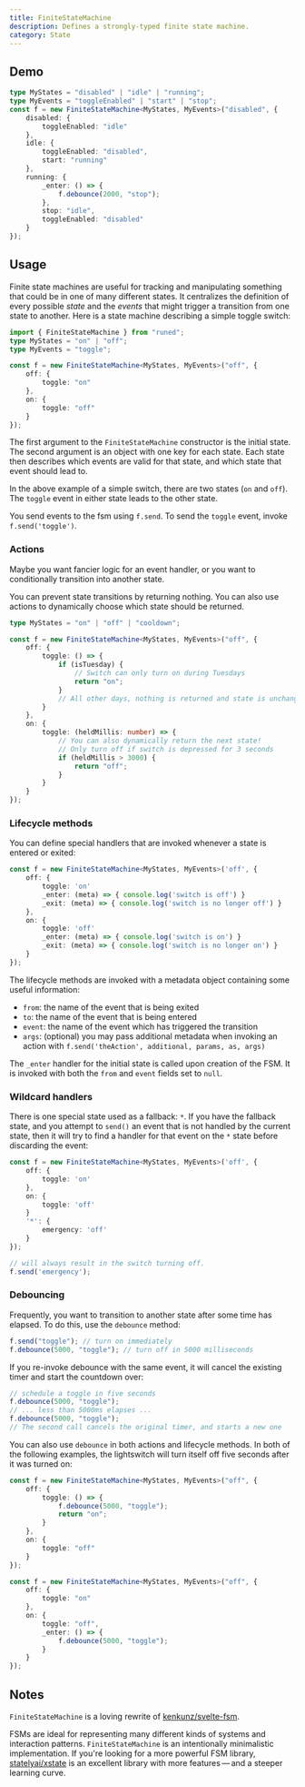 ```yaml
---
title: FiniteStateMachine
description: Defines a strongly-typed finite state machine.
category: State
---
```


<script>
	import Demo from '$lib/components/demos/finite-state-machine.svelte';
</script>

## Demo

<Demo />

```ts
type MyStates = "disabled" | "idle" | "running";
type MyEvents = "toggleEnabled" | "start" | "stop";
const f = new FiniteStateMachine<MyStates, MyEvents>("disabled", {
	disabled: {
		toggleEnabled: "idle"
	},
	idle: {
		toggleEnabled: "disabled",
		start: "running"
	},
	running: {
		_enter: () => {
			f.debounce(2000, "stop");
		},
		stop: "idle",
		toggleEnabled: "disabled"
	}
});
```

## Usage

Finite state machines are useful for tracking and manipulating something that could be in one of
many different states. It centralizes the definition of every possible _state_ and the _events_ that
might trigger a transition from one state to another. Here is a state machine describing a simple
toggle switch:

```ts
import { FiniteStateMachine } from "runed";
type MyStates = "on" | "off";
type MyEvents = "toggle";

const f = new FiniteStateMachine<MyStates, MyEvents>("off", {
	off: {
		toggle: "on"
	},
	on: {
		toggle: "off"
	}
});
```

The first argument to the `FiniteStateMachine` constructor is the initial state. The second argument
is an object with one key for each state. Each state then describes which events are valid for that
state, and which state that event should lead to.

In the above example of a simple switch, there are two states (`on` and `off`). The `toggle` event
in either state leads to the other state.

You send events to the fsm using `f.send`. To send the `toggle` event, invoke `f.send('toggle')`.

### Actions

Maybe you want fancier logic for an event handler, or you want to conditionally transition into
another state.

You can prevent state transitions by returning nothing. You can also use actions to dynamically
choose which state should be returned.

```ts
type MyStates = "on" | "off" | "cooldown";

const f = new FiniteStateMachine<MyStates, MyEvents>("off", {
	off: {
		toggle: () => {
			if (isTuesday) {
				// Switch can only turn on during Tuesdays
				return "on";
			}
			// All other days, nothing is returned and state is unchanged.
		}
	},
	on: {
		toggle: (heldMillis: number) => {
			// You can also dynamically return the next state!
			// Only turn off if switch is depressed for 3 seconds
			if (heldMillis > 3000) {
				return "off";
			}
		}
	}
});
```

### Lifecycle methods

You can define special handlers that are invoked whenever a state is entered or exited:

```ts
const f = new FiniteStateMachine<MyStates, MyEvents>('off', {
	off: {
		toggle: 'on'
		_enter: (meta) => { console.log('switch is off') }
		_exit: (meta) => { console.log('switch is no longer off') }
	},
	on: {
		toggle: 'off'
		_enter: (meta) => { console.log('switch is on') }
		_exit: (meta) => { console.log('switch is no longer on') }
	}
});
```

The lifecycle methods are invoked with a metadata object containing some useful information:

- `from`: the name of the event that is being exited
- `to`: the name of the event that is being entered
- `event`: the name of the event which has triggered the transition
- `args`: (optional) you may pass additional metadata when invoking an action with
  `f.send('theAction', additional, params, as, args)`

The `_enter` handler for the initial state is called upon creation of the FSM. It is invoked with
both the `from` and `event` fields set to `null`.

### Wildcard handlers

There is one special state used as a fallback: `*`. If you have the fallback state, and you attempt
to `send()` an event that is not handled by the current state, then it will try to find a handler
for that event on the `*` state before discarding the event:

```ts
const f = new FiniteStateMachine<MyStates, MyEvents>('off', {
	off: {
		toggle: 'on'
	},
	on: {
		toggle: 'off'
	}
	'*': {
		emergency: 'off'
	}
});

// will always result in the switch turning off.
f.send('emergency');
```

### Debouncing

Frequently, you want to transition to another state after some time has elapsed. To do this, use the
`debounce` method:

```ts
f.send("toggle"); // turn on immediately
f.debounce(5000, "toggle"); // turn off in 5000 milliseconds
```

If you re-invoke debounce with the same event, it will cancel the existing timer and start the
countdown over:

```ts
// schedule a toggle in five seconds
f.debounce(5000, "toggle");
// ... less than 5000ms elapses ...
f.debounce(5000, "toggle");
// The second call cancels the original timer, and starts a new one
```

You can also use `debounce` in both actions and lifecycle methods. In both of the following
examples, the lightswitch will turn itself off five seconds after it was turned on:

```ts
const f = new FiniteStateMachine<MyStates, MyEvents>("off", {
	off: {
		toggle: () => {
			f.debounce(5000, "toggle");
			return "on";
		}
	},
	on: {
		toggle: "off"
	}
});
```

```ts
const f = new FiniteStateMachine<MyStates, MyEvents>("off", {
	off: {
		toggle: "on"
	},
	on: {
		toggle: "off",
		_enter: () => {
			f.debounce(5000, "toggle");
		}
	}
});
```

## Notes

`FiniteStateMachine` is a loving rewrite of
[kenkunz/svelte-fsm](https://github.com/kenkunz/svelte-fsm).

FSMs are ideal for representing many different kinds of systems and interaction patterns.
`FiniteStateMachine` is an intentionally minimalistic implementation. If you're looking for a more
powerful FSM library, [statelyai/xstate](https://github.com/statelyai/xstate) is an excellent
library with more features&thinsp;—&thinsp;and a steeper learning curve.
